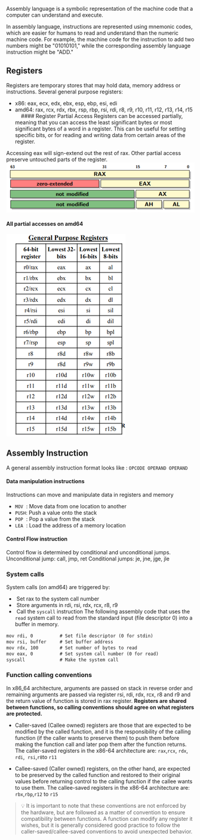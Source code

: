  
Assembly language is a symbolic representation of the machine code that a computer can understand and execute.

In assembly language, instructions are represented using mnemonic codes, which are easier for humans to read and understand than the numeric machine code. For example, the machine code for the instruction to add two numbers might be "01010101," while the corresponding assembly language instruction might be "ADD."

 

## Registers

Registers are temporary stores that may hold data, memory address or instructions.
Several general purpose registers:
- x86: eax, ecx, edx, ebx, esp, ebp, esi, edi
- amd64: rax, rcx, rdx, rbx, rsp, rbp, rsi, rdi, r8, r9, r10, r11, r12, r13, r14, r15
    #### Register Partial Access
Registers can be accessed partially, meaning that you can access the least significant bytes or most significant bytes of a word in a register. This can be useful for setting specific bits, or for reading and writing data from certain areas of the register.

Accessing eax will sign-extend out the rest of rax. Other partial access preserve untouched parts of the register.
![Image 1](../images/Capture1.PNG)

#### All partial accesses on amd64

![Image 2](../images/Capture2.PNG)

## Assembly Instruction
A general assembly instruction format looks like : `OPCODE OPERAND OPERAND`

#### Data manipulation instructions
Instructions can move and manipulate data in registers and memory

- `MOV`  : Move data from one location to another
- `PUSH`: Push a value onto the stack
- `POP`  : Pop a value from the stack
- `LEA`  : Load the address of a memory location

#### Control Flow instruction
Control flow is determined by conditional and unconditional jumps.
Unconditional jump: call, jmp, ret
Conditional jumps: je, jne, jge, jle

### System calls
System calls (on amd64) are triggered by:
-  Set rax to the system call number
-  Store arguments in rdi, rsi, rdx, rcx, r8, r9
-  Call the `syscall` instruction
The following assembly code that uses the `read` system call to read from the standard input (file descriptor 0) into a buffer in memory.

```
mov rdi, 0          # Set file descriptor (0 for stdin)
mov rsi, buffer     # Set buffer address
mov rdx, 100        # Set number of bytes to read
mov eax, 0          # Set system call number (0 for read)
syscall             # Make the system call
```

### Function calling conventions
In x86_64 architecture, arguments are passed on stack in reverse order and remaining arguments are passed via register rsi, rdi, rdx, rcx, r8 and r9 and the return value of function is stored in rax register.
**Registers are shared between functions, so calling conventions should agree on what registers are protected.**
- Caller-saved (Callee owned) registers are those that are expected to be modified by the called function, and it is the responsibility of the calling function (if the caller wants to preserve them) to push them before making the function call and later pop them after the function returns. The caller-saved registers in the x86-64 architecture are: `rax`,`rcx`, `rdx`, `rdi`,  `rsi`,`r8`to `r11`

- Callee-saved (Caller owned) registers, on the other hand, are expected to be preserved by the called function and restored to their original values before returning control to the calling function if the callee wants to use them. The callee-saved registers in the x86-64 architecture are: `rbx`,`rbp`,`r12` to `r15`

> 💡
> It is important to note that these conventions are not enforced by the hardware, but are followed as a matter of convention to ensure compatibility between functions. A function can modify any register it wishes, but it is generally considered good practice to follow the caller-saved/callee-saved conventions to avoid unexpected behavior.